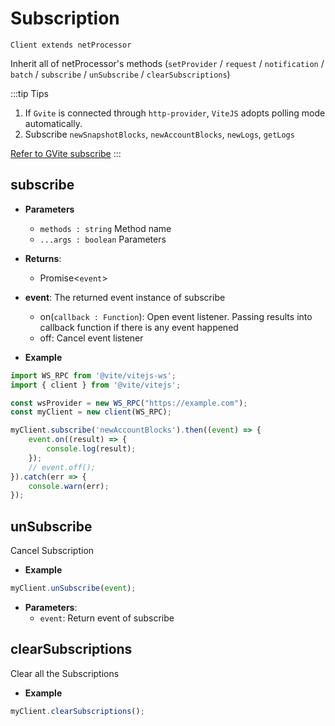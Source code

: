# Subscription

`Client extends netProcessor`

Inherit all of netProcessor's methods (`setProvider` / `request` / `notification` / `batch` / `subscribe` / `unSubscribe` / `clearSubscriptions`)

:::tip Tips
1. If `Gvite` is connected through `http-provider`, `ViteJS` adopts polling mode automatically.
2. Subscribe `newSnapshotBlocks`, `newAccountBlocks`, `newLogs`, `getLogs`

[Refer to GVite subscribe](/api/rpc/subscribe)
:::

## subscribe

- **Parameters**
    * `methods : string` Method name
    * `...args : boolean` Parameters

- **Returns**:
    - Promise<`event`>

- **event**: The returned event instance of subscribe
    - on(`callback : Function`): Open event listener. Passing results into callback function if there is any event happened
    - off: Cancel event listener

- **Example**
```javascript
import WS_RPC from '@vite/vitejs-ws';
import { client } from '@vite/vitejs';

const wsProvider = new WS_RPC("https://example.com");
const myClient = new client(WS_RPC);

myClient.subscribe('newAccountBlocks').then((event) => {
    event.on((result) => {
        console.log(result);
    });
    // event.off();
}).catch(err => {
    console.warn(err);
});
```

## unSubscribe
Cancel Subscription

- **Example**
```javascript
myClient.unSubscribe(event);
```

- **Parameters**: 
  * `event`: Return event of subscribe

## clearSubscriptions
Clear all the Subscriptions

- **Example**
```javascript
myClient.clearSubscriptions();
```